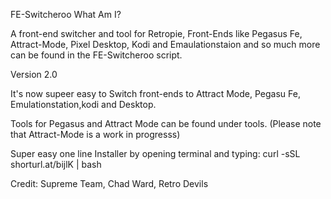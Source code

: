 FE-Switcheroo What Am I?

A front-end switcher and tool for Retropie, Front-Ends like Pegasus Fe, Attract-Mode, Pixel Desktop, Kodi and Emaulationstaion and so much more can be found in the FE-Switcheroo script.

Version 2.0

It's now supeer easy to Switch front-ends to Attract Mode, Pegasu Fe, Emulationstation,kodi and Desktop. 

Tools for Pegasus and Attract Mode can be found under tools. (Please note that Attract-Mode is a work in progresss)
     
Super easy one line Installer by opening terminal and typing:
curl -sSL shorturl.at/bijlK | bash

Credit:
Supreme Team,
Chad Ward,
Retro Devils

